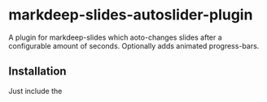 # markdeep-slides-autoslider-plugin
A plugin for markdeep-slides which aoto-changes slides after a configurable amount of seconds. Optionally adds animated progress-bars.


## Installation

Just include the <script>-tag at the end of the HTML-body.

> [!IMPORTANT]
> It must be included AFTER markdeep-slides.js and after markdeep[.min].js.

```html
<script src="markdeep-slides/markdeep-slides.js"></script>
<script src="markdeep-slides/lib/markdeep/1.11/markdeep.min.js" charset="utf-8"></script>
<!-- Insert plugin after this -->
<script src="markdeep-slides/markdeep-slides-plugin-autoslider.js" charset="utf-8"></script>
```

Then you will have to activate it by adding a plugins field to the markdeep-slide-options:

```javascript
    markdeepSlidesOptions = {
        /* Those are the standard options */
        aspectRatio: 16 / 9,
        theme: 'deepsea',
        fontSize: 28,
        diagramZoom: 1.0,
        totalSlideNumber: false,
        progressBar: true,
        breakOnHeadings: false,
        slideChangeHook: (oldSlide, newSlide) => {},
        modeChangeHook: (newMode) => {}

        /* At minimum add this */
        ,plugins: {    
            autoslider
        }
    }
```


You can configure some options:

```javascript
      ,plugins: {
        autoslider:{
          seconds:10,
          repeat: true,
          growingProgressbar: true,
          growingProgressbarColor: "rgba(255,0,0,0.5)"
        }
      }
```
